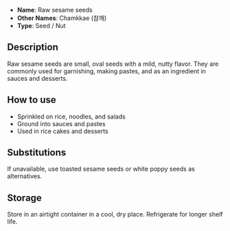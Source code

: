 - **Name**: Raw sesame seeds
- **Other Names**: Chamkkae (참깨)
- **Type**: Seed / Nut

## Description

Raw sesame seeds are small, oval seeds with a mild, nutty flavor. They are commonly used for garnishing, making pastes, and as an ingredient in sauces and desserts.

## How to use

- Sprinkled on rice, noodles, and salads
- Ground into sauces and pastes
- Used in rice cakes and desserts

## Substitutions

If unavailable, use toasted sesame seeds or white poppy seeds as alternatives.

## Storage

Store in an airtight container in a cool, dry place. Refrigerate for longer shelf life. 